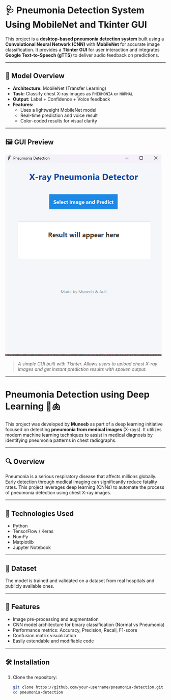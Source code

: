 # 🩺 Pneumonia Detection System Using MobileNet and Tkinter GUI

This project is a **desktop-based pneumonia detection system** built using a **Convolutional Neural Network (CNN)** with **MobileNet** for accurate image classification. It provides a **Tkinter GUI** for user interaction and integrates **Google Text-to-Speech (gTTS)** to deliver audio feedback on predictions.

---

## 🧠 Model Overview

- **Architecture:** MobileNet (Transfer Learning)
- **Task:** Classify chest X-ray images as `PNEUMONIA` or `NORMAL`
- **Output:** Label + Confidence + Voice feedback
- **Features:**
  - Uses a lightweight MobileNet model
  - Real-time prediction and voice result
  - Color-coded results for visual clarity

---

## 🖼️ GUI Preview

![GUI Screenshot](gui.png)
> *A simple GUI built with Tkinter. Allows users to upload chest X-ray images and get instant prediction results with spoken output.*

---

# Pneumonia Detection using Deep Learning 🧠🫁

This project was developed by **Muneeb** as part of a deep learning initiative focused on detecting **pneumonia from medical images** (X-rays). It utilizes modern machine learning techniques to assist in medical diagnosis by identifying pneumonia patterns in chest radiographs.

---

## 🔍 Overview

Pneumonia is a serious respiratory disease that affects millions globally. Early detection through medical imaging can significantly reduce fatality rates. This project leverages deep learning (CNNs) to automate the process of pneumonia detection using chest X-ray images.

---

## 🧠 Technologies Used

- Python
- TensorFlow / Keras
- NumPy
- Matplotlib
- Jupyter Notebook

---

## 📁 Dataset

The model is trained and validated on a dataset from real hospitals and publicly available ones.

---

## 🚀 Features

- Image pre-processing and augmentation
- CNN model architecture for binary classification (Normal vs Pneumonia)
- Performance metrics: Accuracy, Precision, Recall, F1-score
- Confusion matrix visualization
- Easily extendable and modifiable code

---

## 🛠️ Installation

1. Clone the repository:
   ```bash
   git clone https://github.com/your-username/pneumonia-detection.git
   cd pneumonia-detection
